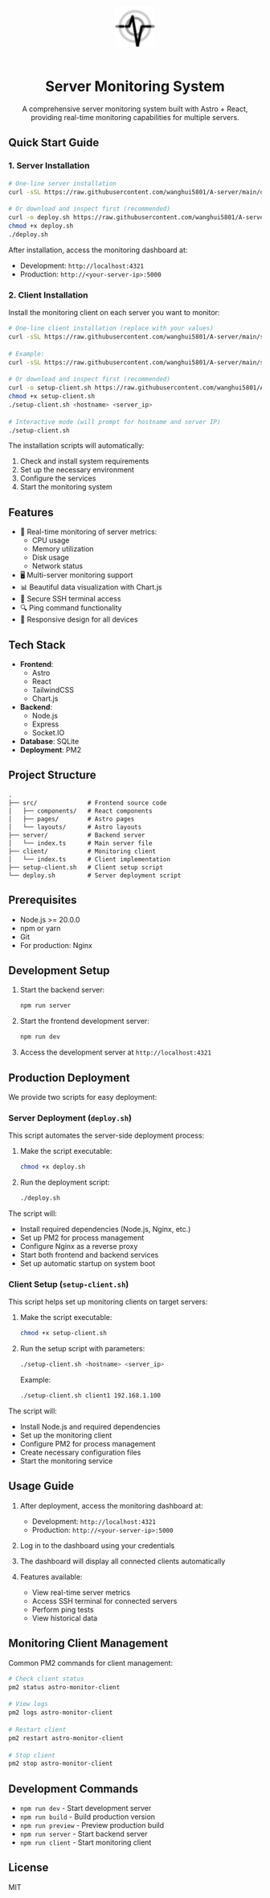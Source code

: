<div align="center">
  <img src="./public/monitor-icon.svg" width="80" height="80" alt="Server Monitor Icon" style="margin: 20px 0;" />
  <h1>Server Monitoring System</h1>
  <p>A comprehensive server monitoring system built with Astro + React, providing real-time monitoring capabilities for multiple servers.</p>
</div>

## Quick Start Guide

### 1. Server Installation

```bash
# One-line server installation
curl -sSL https://raw.githubusercontent.com/wanghui5801/A-server/main/deploy.sh | bash

# Or download and inspect first (recommended)
curl -o deploy.sh https://raw.githubusercontent.com/wanghui5801/A-server/main/deploy.sh
chmod +x deploy.sh
./deploy.sh
```

After installation, access the monitoring dashboard at:
- Development: `http://localhost:4321`
- Production: `http://<your-server-ip>:5000`

### 2. Client Installation

Install the monitoring client on each server you want to monitor:

```bash
# One-line client installation (replace with your values)
curl -sSL https://raw.githubusercontent.com/wanghui5801/A-server/main/setup-client.sh | bash -s -- <hostname> <server_ip>

# Example:
curl -sSL https://raw.githubusercontent.com/wanghui5801/A-server/main/setup-client.sh | bash -s -- client1 192.168.1.100

# Or download and inspect first (recommended)
curl -o setup-client.sh https://raw.githubusercontent.com/wanghui5801/A-server/main/setup-client.sh
chmod +x setup-client.sh
./setup-client.sh <hostname> <server_ip>

# Interactive mode (will prompt for hostname and server IP)
./setup-client.sh
```

The installation scripts will automatically:
1. Check and install system requirements
2. Set up the necessary environment
3. Configure the services
4. Start the monitoring system

## Features

- 🔄 Real-time monitoring of server metrics:
  - CPU usage
  - Memory utilization
  - Disk usage
  - Network status
- 🖥️ Multi-server monitoring support
- 📊 Beautiful data visualization with Chart.js
- 🔐 Secure SSH terminal access
- 🔍 Ping command functionality
- 📱 Responsive design for all devices

## Tech Stack

- **Frontend**: 
  - Astro
  - React
  - TailwindCSS
  - Chart.js
- **Backend**: 
  - Node.js
  - Express
  - Socket.IO
- **Database**: SQLite
- **Deployment**: PM2

## Project Structure

```
.
├── src/              # Frontend source code
│   ├── components/   # React components
│   ├── pages/        # Astro pages
│   └── layouts/      # Astro layouts
├── server/           # Backend server
│   └── index.ts      # Main server file
├── client/           # Monitoring client
│   └── index.ts      # Client implementation
├── setup-client.sh   # Client setup script
└── deploy.sh         # Server deployment script
```

## Prerequisites

- Node.js >= 20.0.0
- npm or yarn
- Git
- For production: Nginx

## Development Setup

1. Start the backend server:
   ```bash
   npm run server
   ```

2. Start the frontend development server:
   ```bash
   npm run dev
   ```

3. Access the development server at `http://localhost:4321`

## Production Deployment

We provide two scripts for easy deployment:

### Server Deployment (`deploy.sh`)

This script automates the server-side deployment process:

1. Make the script executable:
   ```bash
   chmod +x deploy.sh
   ```

2. Run the deployment script:
   ```bash
   ./deploy.sh
   ```

The script will:
- Install required dependencies (Node.js, Nginx, etc.)
- Set up PM2 for process management
- Configure Nginx as a reverse proxy
- Start both frontend and backend services
- Set up automatic startup on system boot

### Client Setup (`setup-client.sh`)

This script helps set up monitoring clients on target servers:

1. Make the script executable:
   ```bash
   chmod +x setup-client.sh
   ```

2. Run the setup script with parameters:
   ```bash
   ./setup-client.sh <hostname> <server_ip>
   ```
   Example:
   ```bash
   ./setup-client.sh client1 192.168.1.100
   ```

The script will:
- Install Node.js and required dependencies
- Set up the monitoring client
- Configure PM2 for process management
- Create necessary configuration files
- Start the monitoring service

## Usage Guide

1. After deployment, access the monitoring dashboard at:
   - Development: `http://localhost:4321`
   - Production: `http://<your-server-ip>:5000`

2. Log in to the dashboard using your credentials

3. The dashboard will display all connected clients automatically

4. Features available:
   - View real-time server metrics
   - Access SSH terminal for connected servers
   - Perform ping tests
   - View historical data

## Monitoring Client Management

Common PM2 commands for client management:

```bash
# Check client status
pm2 status astro-monitor-client

# View logs
pm2 logs astro-monitor-client

# Restart client
pm2 restart astro-monitor-client

# Stop client
pm2 stop astro-monitor-client
```

## Development Commands

- `npm run dev` - Start development server
- `npm run build` - Build production version
- `npm run preview` - Preview production build
- `npm run server` - Start backend server
- `npm run client` - Start monitoring client

## License

MIT
